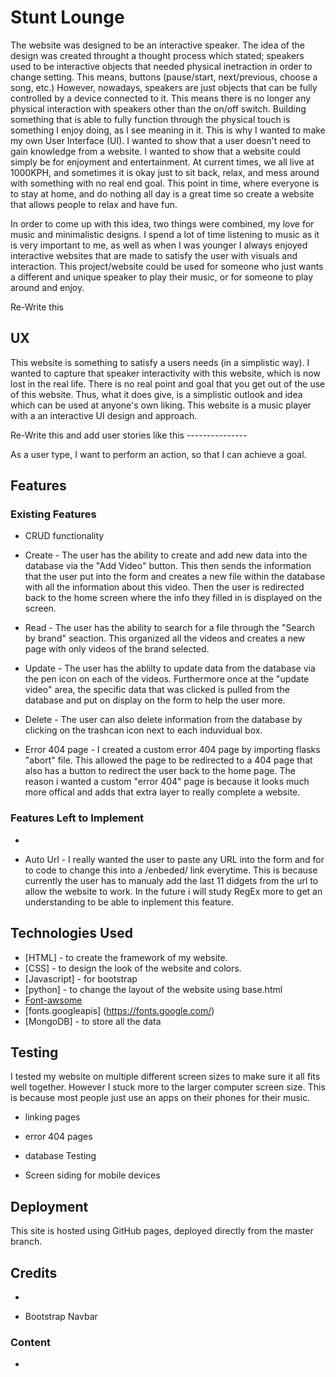 # Stunt Lounge

The website was designed to be an interactive speaker. The idea of the design was created throught a thought process which stated; speakers used to 
be interactive objects that needed physical inetraction in order to change setting. This means, buttons (pause/start, next/previous, choose a song, etc.) 
However, nowadays, speakers are just objects that can be fully controlled by a device connected to it. This means there is no longer any physical 
interaction with speakers other than the on/off switch. Building something that is able to fully function through the physical touch is something I enjoy 
doing, as I see meaning in it. This is why I wanted to make my own User Interface (UI). I wanted to show that a user doesn't need to gain knowledge from 
a website. I wanted to show that a website could simply be for enjoyment and entertainment. At current times, we all live at 1000KPH, and sometimes it is 
okay just to sit back, relax, and mess around with something with no real end goal. This point in time, where everyone is to stay at home, and do nothing 
all day is a great time so create a website that allows people to relax and have fun. 

In order to come up with this idea, two things were combined, my love for music and minimalistic designs. I spend a lot of time listening to music as it is very 
important to me, as well as when I was younger I always enjoyed interactive websites that are made to satisfy the user with visuals and interaction. 
This project/website could be used for someone who just wants a different and unique speaker to play their music, or for someone to play around and enjoy. 



Re-Write this

 
## UX
 
This website is something to satisfy a users needs (in a simplistic way). I wanted to capture that speaker interactivity with this website, which is now lost in
the real life. There is no real point and goal that you get out of the use of this website. Thus, what it does give, is a simplistic outlook and idea which can be used 
at anyone's own liking. This website is a music player with a an interactive UI design and approach.



Re-Write this and add user stories like this ---------------




As a user type, I want to perform an action, so that I can achieve a goal.


## Features


 
### Existing Features

- CRUD functionality 

- Create - The user has the ability to create and add new data into the database via the "Add Video" button. This then sends the information
that the user put into the form and creates a new file within the database with all the information about this video. Then the user is redirected back to the home 
screen where the info they filled in is displayed on the screen. 

- Read - The user has the ability to search for a file through the "Search by brand" seaction. This organized all the videos and creates a new page with only 
videos of the brand selected.

- Update - The user has the ablilty to update data from the database via the pen icon on each of the videos. Furthermore once at the "update video"
area, the specific data that was clicked is pulled from the database and put on display on the form to help the user more.

- Delete - The user can also delete information from the database by clicking on the trashcan icon next to each induvidual box.

- Error 404 page - I created a custom error 404 page by importing flasks "abort" file. This allowed the page to be redirected to a 404 page that also has a button to redirect the user back to the home page. The reason i wanted a custom "error 404" page is because it looks much more offical and adds that extra layer to really complete a website.  
### Features Left to Implement

- 

- Auto Url - I really wanted the user to paste any URL into the form and for to code to change this into a /enbeded/ link everytime. This is because 
currently the user has to manualy add the last 11 didgets from the url to allow the website to work. In the future i will study RegEx more to get an 
understanding to be able to inplement this feature. 

## Technologies Used

- [HTML] - to create the framework of my website.
- [CSS] - to design the look of the website and colors.
- [Javascript] - for bootstrap
- [python] - to change the layout of the website using base.html
- [Font-awsome](http://fontawesome.com/)
- [fonts.googleapis] (https://fonts.google.com/)
- [MongoDB] - to store all the data 

## Testing

I tested my website on multiple different screen sizes to make sure it all fits well together. However I stuck more to the larger computer screen size.
This is because most people just use an apps on their phones for their music. 

- linking pages

- error 404 pages

- database Testing

- Screen siding for mobile devices


## Deployment

This site is hosted using GitHub pages, deployed directly from the master branch.

## Credits

- 

- Bootstrap Navbar

### Content

- 